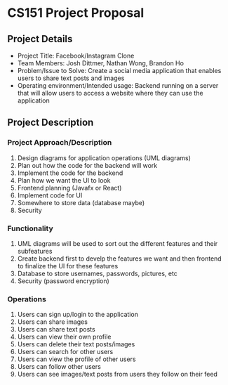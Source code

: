 # CS151 Project Proposal

## Project Details

* Project Title: Facebook/Instagram Clone
* Team Members: Josh Dittmer, Nathan Wong, Brandon Ho
* Problem/Issue to Solve: Create a social media application that enables users to share text posts and images
* Operating environment/Intended usage: Backend running on a server that will allow users to access a website where they can use the application

## Project Description

### Project Approach/Description
1. Design diagrams for application operations (UML diagrams)
2. Plan out how the code for the backend will work
3. Implement the code for the backend
4. Plan how we want the UI to look
5. Frontend planning (Javafx or React)
6. Implement code for UI
7. Somewhere to store data (database maybe)
8. Security

### Functionality
1. UML diagrams will be used to sort out the different features and their subfeatures
2. Create backend first to develp the features we want and then frontend to finalize the UI for these features
3. Database to store usernames, passwords, pictures, etc
4. Security (password encryption)

### Operations
1. Users can sign up/login to the application
2. Users can share images
3. Users can share text posts
4. Users can view their own profile
5. Users can delete their text posts/images
6. Users can search for other users
7. Users can view the profile of other users
8. Users can follow other users
9. Users can see images/text posts from users they follow on their feed
